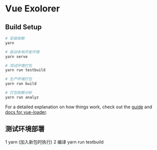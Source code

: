 # Vue Exolorer

## Build Setup

``` bash
# 安装依赖
yarn

# 启动本地开发环境
yarn serve

# 测试环境打包
yarn run testbuild

# 生产环境打包
yarn run build

# 打包依赖分析
yarn run analyz
```

For a detailed explanation on how things work, check out the [guide](http://vuejs-templates.github.io/webpack/) and [docs for vue-loader](http://vuejs.github.io/vue-loader).

## 测试环境部署
1 yarn (加入新包时执行)
2 编译  yarn run testbuild